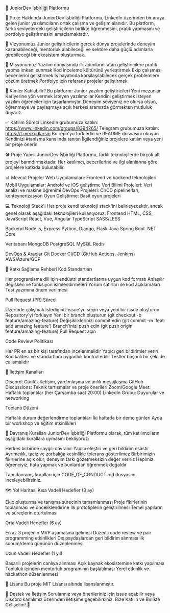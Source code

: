 🚀 JuniorDev İşbirliği Platformu

📌 Proje Hakkında
JuniorDev İşbirliği Platformu, LinkedIn üzerinden bir araya gelen junior yazılımcıların ortak çalışma ve gelişim alanıdır. Bu platform, farklı seviyelerdeki geliştiricilerin birlikte öğrenmesini, pratik yapmasını ve portfolyo geliştirmesini amaçlamaktadır.


🎯 Vizyonumuz
Junior geliştiricilerin gerçek dünya projelerinde deneyim kazanabileceği, mentorluk alabileceği ve sektöre daha güçlü adımlarla girebileceği bir ekosistem oluşturmak.


🧩 Misyonumuz
Yazılım dünyasında ilk adımlarını atan geliştiricilere pratik yapma imkanı sunmak
Kod inceleme kültürünü yerleştirmek
Ekip çalışması becerilerini geliştirmek
İş hayatında karşılaşılabilecek gerçek problemlere çözüm üretmek
Portfolyo için referans projeler geliştirmek


👥 Kimler Katılabilir?
Bu platform:
Junior yazılım geliştiricileri
Yeni mezunlar
Kariyerine yön vermek isteyen yazılımcılar
Kendini geliştirmek isteyen yazılım öğrencileriiçin tasarlanmıştır. 
Deneyim seviyeniz ne olursa olsun, öğrenmeye ve paylaşmaya açık herkesi aramızda görmekten mutluluk duyarız.


✅ Katılım Süreci
LinkedIn grubumuza katılın: https://www.linkedin.com/groups/8394265/
Telegram grubumuza katılın: https://t.me/kodlarsin
Bu repo'yu fork edin ve README dosyasını okuyun
Kendinizi #tanisma kanalında tanıtın
İlgilendiğiniz projelere katılın veya yeni bir proje önerin


🛠️ Proje Yapısı
JuniorDev İşbirliği Platformu, farklı teknolojilerde birçok alt projeyi barındırmaktadır. Her katılımcı, becerilerine ve ilgi alanlarına göre projelere katkıda bulunabilir.


📊 Mevcut Projeler
Web Uygulamaları: Frontend ve backend teknolojileri
Mobil Uygulamalar: Android ve iOS geliştirme
Veri Bilimi Projeleri: Veri analizi ve makine öğrenimi
DevOps Projeleri: CI/CD pipeline'ları, konteynerizasyon
Oyun Geliştirme: Basit oyun projeleri


💻 Teknoloji Stack'i
Her proje kendi teknoloji stack'ini belirleyecektir, ancak genel olarak aşağıdaki teknolojileri kullanıyoruz:
Frontend
HTML, CSS, JavaScript
React, Vue, Angular
TypeScript
SASS/LESS


Backend
Node.js, Express
Python, Django, Flask
Java Spring Boot
.NET Core


Veritabanı
MongoDB
PostgreSQL
MySQL
Redis


DevOps & Araçlar
Git
Docker
CI/CD (GitHub Actions, Jenkins)
AWS/Azure/GCP


🤝 Katkı Sağlama Rehberi
Kod Standartları

Her programlama dili için endüstri standartlarına uygun kod formatı
Anlaşılır değişken ve fonksiyon isimlendirmeleri
Yorum satırları ile kod açıklamaları
Test yazımına önem verilmesi


Pull Request (PR) Süreci

Üzerinde çalışmak istediğiniz issue'yu seçin veya yeni bir issue oluşturun
Repository'yi forklayın
Yeni bir branch oluşturun (git checkout -b feature/amazing-feature)
Değişikliklerinizi commit edin (git commit -m 'feat: add amazing feature')
Branch'inizi push edin (git push origin feature/amazing-feature)
Pull Request açın


Code Review Politikası

Her PR en az bir kişi tarafından incelenmelidir
Yapıcı geri bildirimler verin
Kod kalitesi ve standartlara uygunluk kontrol edilir
Testler başarılı bir şekilde çalışmalıdır

📢 İletişim Kanalları

Discord: Günlük iletişim, yardımlaşma ve anlık mesajlaşma
GitHub Discussions: Teknik tartışmalar ve proje önerileri
Zoom/Google Meet: Haftalık toplantılar (her Çarşamba saat 20:00)
LinkedIn Grubu: Duyurular ve networking


Toplantı Düzeni

Haftalık durum değerlendirme toplantıları
İki haftada bir demo günleri
Ayda bir workshop ve eğitim etkinlikleri


📜 Davranış Kuralları
JuniorDev İşbirliği Platformu olarak, tüm katılımcıların aşağıdaki kurallara uymasını bekliyoruz:

Herkes birbirine saygılı davranır
Yapıcı eleştiri ve geri bildirim esastır
Ayrımcılık, taciz ve zorbalığa kesinlikle tolerans gösterilmez
Birbirimizin fikirlerine açık olur, deneyim farkı gözetmeksizin değer veririz
Hepimiz öğrenciyiz, hata yapmak ve bunlardan öğrenmek doğaldır

Tam davranış kuralları için CODE_OF_CONDUCT.md dosyasını inceleyebilirsiniz.


🗺️ Yol Haritası
Kısa Vadeli Hedefler (3 ay)

Ekip oluşturma ve tanışma sürecinin tamamlanması
Proje fikirlerinin toplanması ve önceliklendirme
İlk prototiplerin geliştirilmesi
Temel yapıların ve süreçlerin oturtulması


Orta Vadeli Hedefler (6 ay)

En az 3 projenin MVP aşamasına gelmesi
Düzenli code review ve pair programming etkinlikleri
Dış paydaşlardan geri bildirim alınması
İlk sunum/demo gününün düzenlenmesi


Uzun Vadeli Hedefler (1 yıl)

Başarılı projelerin canlıya alınması
Açık kaynak ekosistemine katkı yapılması
Topluluk içinden mentorluk programının başlatılması
Yerel etkinlik ve hackathon düzenlenmesi

📝 Lisans
Bu proje MIT Lisansı altında lisanslanmıştır.

🙏 Destek ve İletişim
Sorularınız veya önerileriniz için issue açabilir veya Discord kanalımız üzerinden iletişime geçebilirsiniz.
Bize Katılın ve Birlikte Gelişelim! 💪

